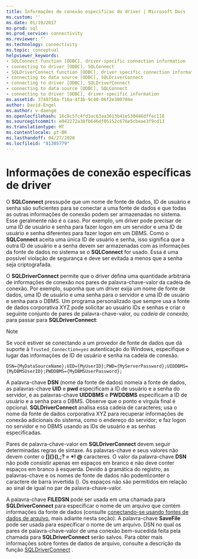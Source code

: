 ```yaml
---
title: Informações de conexão específicas do driver | Microsoft Docs
ms.custom: ''
ms.date: 01/19/2017
ms.prod: sql
ms.prod_service: connectivity
ms.reviewer: ''
ms.technology: connectivity
ms.topic: conceptual
helpviewer_keywords:
- SQLConnect function [ODBC], driver-specific connection information
- connecting to driver [ODBC], SQLConnect
- SQLDriverConnect function [ODBC], driver specific connection information
- connecting to data source [ODBC], SQLDriverConnect
- connecting to driver [ODBC], SQLDriverConnect
- connecting to data source [ODBC], SQLConnect
- connecting to driver [ODBC], driver-specific information
ms.assetid: 3748758a-f16a-4f3b-9c40-06f2e300704e
author: David-Engel
ms.author: v-daenge
ms.openlocfilehash: 16c8c5fc4fd3ac63aa3613b41e530446dffec118
ms.sourcegitcommit: e042272a38fb646df05152c676e5cbeae3f9cd13
ms.translationtype: MT
ms.contentlocale: pt-BR
ms.lasthandoff: 04/27/2020
ms.locfileid: "81305779"
---
```

# <a name="driver-specific-connection-information"></a>Informações de conexão específicas de driver
O **SQLConnect** pressupõe que um nome de fonte de dados, ID de usuário e senha são suficientes para se conectar a uma fonte de dados e que todas as outras informações de conexão podem ser armazenadas no sistema. Esse geralmente não é o caso. Por exemplo, um driver pode precisar de uma ID de usuário e senha para fazer logon em um servidor e uma ID de usuário e senha diferentes para fazer logon em um DBMS. Como o **SQLConnect** aceita uma única ID de usuário e senha, isso significa que a outra ID de usuário e a senha devem ser armazenadas com as informações da fonte de dados no sistema se o **SQLConnect** for usado. Essa é uma possível violação de segurança e deve ser evitada a menos que a senha seja criptografada.  
  
 O **SQLDriverConnect** permite que o driver defina uma quantidade arbitrária de informações de conexão nos pares de palavra-chave-valor da cadeia de conexão. Por exemplo, suponha que um driver exija um nome de fonte de dados, uma ID de usuário e uma senha para o servidor e uma ID de usuário e senha para o DBMS. Um programa personalizado que sempre usa a fonte de dados corporativa XYZ pode solicitar ao usuário IDs e senhas e criar o seguinte conjunto de pares de palavra-chave-valor, ou *cadeia de conexão,* para passar para **SQLDriverConnect**:  
  
> [!NOTE]  
>  Se você estiver se conectando a um provedor de fonte de dados que dá suporte à `Trusted_Connection=yes` autenticação do Windows, especifique o lugar das informações de ID de usuário e senha na cadeia de conexão.  
  
```  
DSN={MyDataSourceName};UID={MyUserID};PWD={MyServerPassword};UIDDBMS={MyDBMSUserID};PWDDBMS={MyDBMSUserPassword};  
```  
  
 A palavra-chave **DSN** (nome da fonte de dados) nomeia a fonte de dados, as palavras-chave **UID** e **pwd** especificam a ID de usuário e a senha do servidor, e as palavras-chave **UIDDBMS** e **PWDDBMS** especificam a ID de usuário e a senha para o DBMS. Observe que o ponto e vírgula final é opcional. **SQLDriverConnect** analisa essa cadeia de caracteres; usa o nome da fonte de dados corporativa XYZ para recuperar informações de conexão adicionais do sistema, como o endereço do servidor; e faz logon no servidor e no DBMS usando as IDs de usuário e as senhas especificadas.  
  
 Pares de palavra-chave-valor em **SQLDriverConnect** devem seguir determinadas regras de sintaxe. As palavras-chave e seus valores não devem conter o **[]{}(),;? = \*! @** caracteres. O valor da palavra-chave **DSN** não pode consistir apenas em espaços em branco e não deve conter espaços em branco à esquerda. Devido à gramática do registro, as palavras-chave e os nomes de fonte de dados não podem\\conter o caractere de barra invertida (). Os espaços não são permitidos em relação ao sinal de igual no par de palavra-chave-valor.  
  
 A palavra-chave **FILEDSN** pode ser usada em uma chamada para **SQLDriverConnect** para especificar o nome de um arquivo que contém informações da fonte de dados (consulte [conectando-se usando fontes de dados de arquivo](../../../odbc/reference/develop-app/connecting-using-file-data-sources.md), mais adiante nesta seção). A palavra-chave **SaveFile** pode ser usada para especificar o nome de um arquivo. DSN no qual os pares de palavra-chave-valor de uma conexão bem-sucedida feita pela chamada para **SQLDriverConnect** serão salvos. Para obter mais informações sobre fontes de dados de arquivo, consulte a descrição da função [SQLDriverConnect](../../../odbc/reference/syntax/sqldriverconnect-function.md) .
